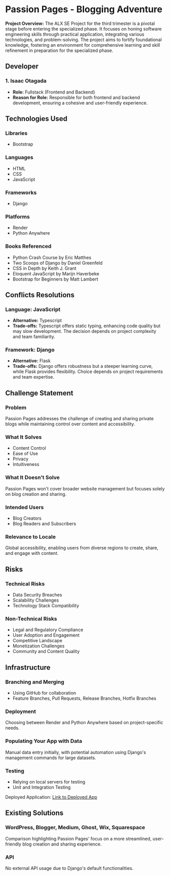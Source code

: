 # Passion Pages - Blogging Adventure

**Project Overview:**
The ALX SE Project for the third trimester is a pivotal stage before entering the specialized phase. It focuses on honing software engineering skills through practical application, integrating various technologies, and problem-solving. The project aims to fortify foundational knowledge, fostering an environment for comprehensive learning and skill refinement in preparation for the specialized phase.

## Developer 

### 1. Isaac Otagada
   - **Role:** Fullstack (Frontend and Backend)
   - **Reason for Role:** Responsible for both frontend and backend development, ensuring a cohesive and user-friendly experience.

## Technologies Used

### Libraries
- Bootstrap

### Languages
- HTML
- CSS
- JavaScript

### Frameworks
- Django

### Platforms
- Render
- Python Anywhere

### Books Referenced
- Python Crash Course by Eric Matthes
- Two Scoops of Django by Daniel Greenfeld
- CSS in Depth by Keith J. Grant
- Eloquent JavaScript by Marijn Haverbeke
- Bootstrap for Beginners by Matt Lambert

## Conflicts Resolutions

### Language: JavaScript
   - **Alternative:** Typescript
   - **Trade-offs:** Typescript offers static typing, enhancing code quality but may slow development. The decision depends on project complexity and team familiarity.

### Framework: Django
   - **Alternative:** Flask
   - **Trade-offs:** Django offers robustness but a steeper learning curve, while Flask provides flexibility. Choice depends on project requirements and team expertise.

## Challenge Statement

### Problem
Passion Pages addresses the challenge of creating and sharing private blogs while maintaining control over content and accessibility.

### What It Solves
- Content Control
- Ease of Use
- Privacy
- Intuitiveness

### What It Doesn't Solve
Passion Pages won't cover broader website management but focuses solely on blog creation and sharing.

### Intended Users
- Blog Creators
- Blog Readers and Subscribers

### Relevance to Locale
Global accessibility, enabling users from diverse regions to create, share, and engage with content.

## Risks

### Technical Risks
- Data Security Breaches
- Scalability Challenges
- Technology Stack Compatibility

### Non-Technical Risks
- Legal and Regulatory Compliance
- User Adoption and Engagement
- Competitive Landscape
- Monetization Challenges
- Community and Content Quality

## Infrastructure

### Branching and Merging
- Using GitHub for collaboration
- Feature Branches, Pull Requests, Release Branches, Hotfix Branches

### Deployment
Choosing between Render and Python Anywhere based on project-specific needs.

### Populating Your App with Data
Manual data entry initially, with potential automation using Django's management commands for large datasets.

### Testing
- Relying on local servers for testing
- Unit and Integration Testing

Deployed Application: [Link to Deployed App](http://xhicko2.pythonanywhere.com/)

## Existing Solutions

### WordPress, Blogger, Medium, Ghost, Wix, Squarespace
Comparison highlighting Passion Pages' focus on a more streamlined, user-friendly blog creation and sharing experience.



### API
No external API usage due to Django's default functionalities.

